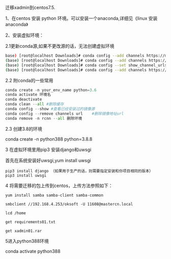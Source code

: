 迁移xadmin到centos7.5.

1、在centos 安装 python 环境。可以安装一个anaconda,详细见《linux 安装 anaconda》

2、安装虚拟环境：

2.1更新conda源,如果不更改源的话，无法创建虚拟环境

```bash
base) [root@localhost Downloads]# conda config --add channels https://mirrors.tuna.tsinghua.edu.cn/anaconda/pkgs/free/
(base) [root@localhost Downloads]# conda config --add channels https://mirrors.tuna.tsinghua.edu.cn/anaconda/pkgs/main/
(base) [root@localhost Downloads]# conda config --set show_channel_urls yes
(base) [root@localhost Downloads]# conda config --add channels https://mirrors.ustc.edu.cn/anaconda/pkgs/free/
```

2.2 附conda的一些常用

```python
conda create -n your_env_name python=3.6
conda activate 环境名
conda deactivate 
conda clean --all #删除缓存
conda config --show #查看已经安装过的镜像源
conda config --remove channels url    #删除镜像地址url
conda remove -n rcnn --all 删除环境

```

2.3 创建3.8的环境

conda create -n python388 python=3.8.8



3 在虚拟环境里用pip3 安装django和uwsgi

首先在系统安装好uwsgi,yum install uwsgi

```text
pip3 install django （如果用于生产的话，则需要指定安装和你项目相同的版本）
pip3 install uwsgi
```

4 将需要迁移的包上传到centos，上传方法参照如下：

```
yum install samba samba-client samba-common

smbclient //192.168.4.253/oksoft -U 11608@mastercn.local

lcd /home

get requirements01.txt

get xadmin01.rar
```

5进入python388环境

conda activate python388

